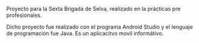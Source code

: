 Proyecto para la Sexta Brigada de Selva, realizado en la prácticas pre profesionales.

Dicho proyecto fue realizado con el programa Android Studio y el lenguaje de programación fue Java. Es un aplicacitvo movil informátivo. 
